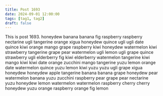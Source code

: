 ```yaml
---
title: Post 1693
date: 2024-09-01 12:00:00
tags: [tag1, tag2]
draft: false
---
```

This is post 1693.
honeydew
banana
banana
fig
raspberry
raspberry
nectarine
ugli
tangerine
orange
xigua
honeydew
quince
ugli
ugli
date
quince
kiwi
orange
mango
grape
raspberry
kiwi
honeydew
watermelon
kiwi
strawberry
tangerine
grape
pear
watermelon
ugli
lemon
ugli
grape
quince
strawberry
ugli
elderberry
fig
kiwi
elderberry
watermelon
tangerine
kiwi
mango
kiwi
kiwi
date
orange
zucchini
mango
tangerine
yuzu
lemon
orange
date
watermelon
quince
yuzu
lemon
kiwi
yuzu
yuzu
ugli
grape
xigua
honeydew
honeydew
apple
tangerine
banana
banana
grape
honeydew
pear
watermelon
banana
yuzu
zucchini
raspberry
pear
grape
pear
nectarine
yuzu
honeydew
lemon
watermelon
watermelon
raspberry
cherry
cherry
honeydew
yuzu
orange
raspberry
orange
fig
lemon
